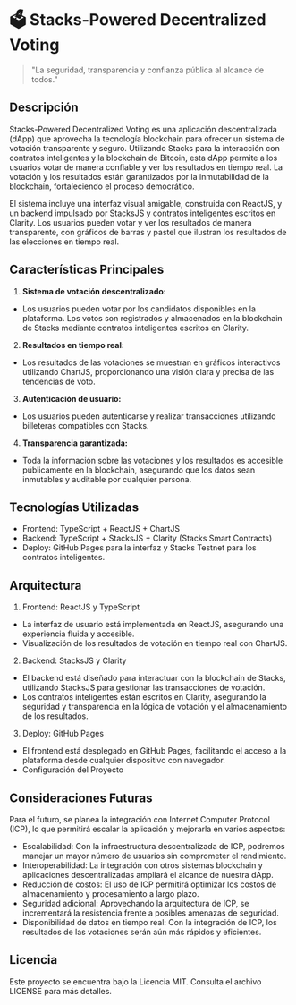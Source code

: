 # 🗳️ Stacks-Powered Decentralized Voting
> "La seguridad, transparencia y confianza pública al alcance de todos."

## Descripción
Stacks-Powered Decentralized Voting es una aplicación descentralizada (dApp) que aprovecha la tecnología blockchain para ofrecer un sistema de votación transparente y seguro. Utilizando Stacks para la interacción con contratos inteligentes y la blockchain de Bitcoin, esta dApp permite a los usuarios votar de manera confiable y ver los resultados en tiempo real. La votación y los resultados están garantizados por la inmutabilidad de la blockchain, fortaleciendo el proceso democrático.

El sistema incluye una interfaz visual amigable, construida con ReactJS, y un backend impulsado por StacksJS y contratos inteligentes escritos en Clarity. Los usuarios pueden votar y ver los resultados de manera transparente, con gráficos de barras y pastel que ilustran los resultados de las elecciones en tiempo real.

## Características Principales
1. **Sistema de votación descentralizado:**

- Los usuarios pueden votar por los candidatos disponibles en la plataforma.
Los votos son registrados y almacenados en la blockchain de Stacks mediante contratos inteligentes escritos en Clarity.

2. **Resultados en tiempo real:**

- Los resultados de las votaciones se muestran en gráficos interactivos utilizando ChartJS, proporcionando una visión clara y precisa de las tendencias de voto.
3. **Autenticación de usuario:**

- Los usuarios pueden autenticarse y realizar transacciones utilizando billeteras compatibles con Stacks.

4. **Transparencia garantizada:**

- Toda la información sobre las votaciones y los resultados es accesible públicamente en la blockchain, asegurando que los datos sean inmutables y auditable por cualquier persona.
## Tecnologías Utilizadas
- Frontend: TypeScript + ReactJS + ChartJS
- Backend: TypeScript + StacksJS + Clarity (Stacks Smart Contracts)
- Deploy: GitHub Pages para la interfaz y Stacks Testnet para los contratos inteligentes.
## Arquitectura
1. Frontend: ReactJS y TypeScript
- La interfaz de usuario está implementada en ReactJS, asegurando una experiencia fluida y accesible.
- Visualización de los resultados de votación en tiempo real con ChartJS.
2. Backend: StacksJS y Clarity
- El backend está diseñado para interactuar con la blockchain de Stacks, utilizando StacksJS para gestionar las transacciones de votación.
- Los contratos inteligentes están escritos en Clarity, asegurando la seguridad y transparencia en la lógica de votación y el almacenamiento de los resultados.
3. Deploy: GitHub Pages
- El frontend está desplegado en GitHub Pages, facilitando el acceso a la plataforma desde cualquier dispositivo con navegador.
- Configuración del Proyecto

## Consideraciones Futuras
Para el futuro, se planea la integración con Internet Computer Protocol (ICP), lo que permitirá escalar la aplicación y mejorarla en varios aspectos:

- Escalabilidad: Con la infraestructura descentralizada de ICP, podremos manejar un mayor número de usuarios sin comprometer el rendimiento.
- Interoperabilidad: La integración con otros sistemas blockchain y aplicaciones descentralizadas ampliará el alcance de nuestra dApp.
- Reducción de costos: El uso de ICP permitirá optimizar los costos de almacenamiento y procesamiento a largo plazo.
- Seguridad adicional: Aprovechando la arquitectura de ICP, se incrementará la resistencia frente a posibles amenazas de seguridad.
- Disponibilidad de datos en tiempo real: Con la integración de ICP, los resultados de las votaciones serán aún más rápidos y eficientes.
## Licencia
Este proyecto se encuentra bajo la Licencia MIT. Consulta el archivo LICENSE para más detalles.